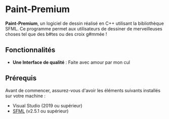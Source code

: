 # Paint-Premium

**Paint-Premium**, un logiciel de dessin réalisé en C++ utilisant la bibliothèque SFML. Ce programme permet aux utilisateurs de dessiner de merveilleuses choses tel que des b#tes ou des croix g#mmée !

## Fonctionnalités

- **Une Interface de qualité** : Faite avec amour par mon cul

## Prérequis

Avant de commencer, assurez-vous d'avoir les éléments suivants installés sur votre machine :

- Visual Studio (2019 ou supérieur)
- [SFML](https://www.sfml-dev.org/) (v2.5.1 ou supérieur)
